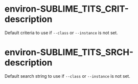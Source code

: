 # environ-SUBLIME_TITS_CRIT-description
Default criteria to use if `--class` or `--instance` is not set.

# environ-SUBLIME_TITS_SRCH-description
Default search string to use if `--class` or `--instance` is not set.
